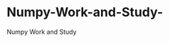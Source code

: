    # Numpy-Work-and-Study-
Numpy Work and Study 
                
                
                                  
                                  
                                    
                                                                                               
                                                                                                                                     
                     
                         
                       
                                            
                                                                       
                                                                                        
            
                  
                                                                      
                                        
                                                   
                                                    
